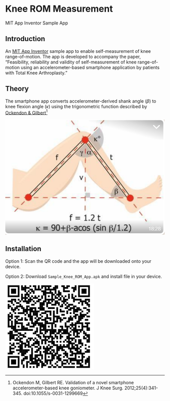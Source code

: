 Knee ROM Measurement
================
MIT App Inventor Sample App

## Introduction

An [MIT App Inventor](https://appinventor.mit.edu/) sample app to enable
self-measurement of knee range-of-motion. The app is developed to
accompany the paper, “Feasibility, reliability and validity of
self-measurement of knee range-of-motion using an accelerometer-based
smartphone application by patients with Total Knee Arthroplasty.”

## Theory

The smartphone app converts accelerometer-derived shank angle ($\beta$)
to knee flexion angle ($\kappa$) using the trigonometric function
described by [Ockendon &
Gilbert[^1]](https://pubmed.ncbi.nlm.nih.gov/23150162/)

<img src="trigo.png" width="531" />

## Installation

Option 1: Scan the QR code and the app will be downloaded onto your
device.

Option 2: Download `Sample_Knee_ROM_App.apk` and install file in your
device.

<img src="qr.png" width="281" />

[^1]: Ockendon M, Gilbert RE. Validation of a novel smartphone
    accelerometer-based knee goniometer. J Knee Surg.
    2012;25(4):341-345. <doi:10.1055/s-0031-1299669>
